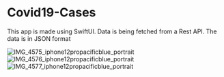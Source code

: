 # Covid19-Cases
This app is made using SwiftUI.
Data is being fetched from a Rest API. The data is in JSON format

![IMG_4575_iphone12propacificblue_portrait](https://user-images.githubusercontent.com/50924430/118236758-1be46d00-b4b4-11eb-9689-d463e68bd0c7.png) ![IMG_4576_iphone12propacificblue_portrait](https://user-images.githubusercontent.com/50924430/118236770-1f77f400-b4b4-11eb-9884-52674c439dfa.png) ![IMG_4577_iphone12propacificblue_portrait](https://user-images.githubusercontent.com/50924430/118236775-2141b780-b4b4-11eb-9fa2-0f4037d6f818.png)
